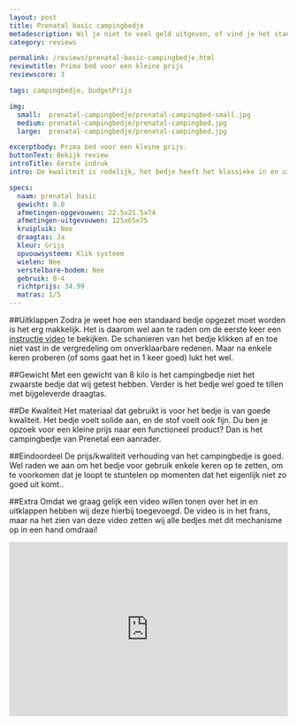 ```yaml
---
layout: post
title: Prenatal basic campingbedje
metadescription: Wil je niet te veel geld uitgeven, of vind je het standaard campingbedje goed genoeg? Dan is het prenatal campingbedje een prima keuze.
category: reviews

permalink: /reviews/prenatal-basic-campingbedje.html
reviewtitle: Prima bed voor een kleine prijs
reviewscore: 3

tags: campingbedje, budgetPrijs

img:
  small:  prenatal-campingbedje/prenatal-campingbed-small.jpg
  medium: prenatal-campingbedje/prenatal-campingbed.jpg
  large:  prenatal-campingbedje/prenatal-campingbed.jpg

excerptbody: Prima bed voor een kleine prijs.
buttonText: Bekijk review
introTitle: Eerste indruk
intro: De kwaliteit is redelijk, het bedje heeft het klassieke in en uitklap systeem en voldoet aan de basis vereisten.

specs:
  naam: prenatal basic
  gewicht: 8.0
  afmetingen-opgevouwen: 22.5x21.5x74
  afmetingen-uitgevouwen: 125x65x75
  kruipluik: Nee
  draagtas: Ja
  kleur: Grijs
  opvouwsysteem: Klik systeem
  wielen: Nee
  verstelbare-bodem: Nee
  gebruik: 0-4
  richtprijs: 34.99
  matras: 1/5
---
```


##Uitklappen
Zodra je weet hoe een standaard bedje opgezet moet worden is het erg makkelijk. Het is daarom wel aan te raden
om de eerste keer een <a href="#handleiding" title="Spring naar de instructie video">instructie video</a> te bekijken. De schanieren van het bedje klikken af en toe niet vast in de vergredeling om onverklaarbare redenen. Maar na enkele keren proberen (of soms gaat het in 1 keer goed) lukt het wel.

##Gewicht
Met een gewicht van 8 kilo is het campingbedje niet het zwaarste bedje dat wij getest hebben. Verder is het bedje wel goed te tillen met bijgeleverde draagtas.

##De Kwaliteit
Het materiaal dat gebruikt is voor het bedje is van goede kwaliteit. Het bedje voelt solide aan, en de stof voelt ook fijn. Du ben je opzoek voor een kleine prijs naar een functioneel product? Dan is het campingbedje van Prenetal een aanrader.

##Eindoordeel
De prijs/kwaliteit verhouding van het campingbedje is goed. Wel raden we aan om het bedje voor gebruik enkele keren op te zetten, om te voorkomen dat je loopt te stuntelen op momenten dat het eigenlijk niet zo goed uit komt..

##Extra
<span id="handleiding"></span>
Omdat we graag gelijk een video willen tonen over het in en uitklappen hebben wij deze hierbij toegevoegd. De video is in het frans, maar na het zien van deze video zetten wij alle bedjes met dit mechanisme op in een hand omdraai!

<iframe width="100%" style="max-width: 560px" height="315" src="https://www.youtube.com/embed/QCKT-lzJx5E" frameborder="0" allowfullscreen></iframe>